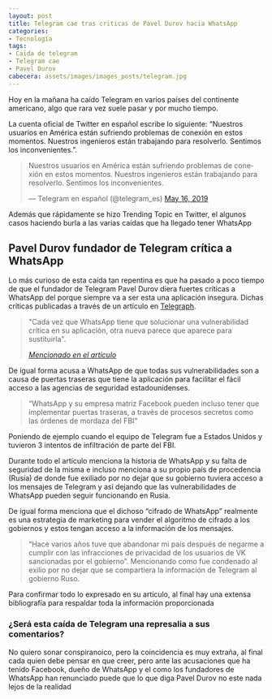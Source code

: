 ```yaml
---
layout: post
title: Telegram cae tras criticas de Pavel Durov hacia WhatsApp
categories:
- Tecnología
tags:
- Caida de telegram
- Telegram cae
- Pavel Durov
cabecera: assets/images/images_posts/telegram.jpg
---
```

<p>Hoy en la mañana ha caído Telegram en varios países del continente americano, algo que rara vez suele pasar y por mucho tiempo.<br></p>

<p>La cuenta oficial de Twitter en español escribe lo siguiente: “Nuestros usuarios en América están sufriendo problemas de conexión en estos momentos. Nuestros ingenieros están trabajando para resolverlo. Sentimos los inconvenientes.”. </p>

<blockquote class="twitter-tweet"><p lang="es" dir="ltr">Nuestros usuarios en América están sufriendo problemas de conexión en estos momentos. Nuestros ingenieros están trabajando para resolverlo. Sentimos los inconvenientes.</p>&mdash; Telegram en español (@telegram_es) <a href="https://twitter.com/telegram_es/status/1129051075766640646?ref_src=twsrc%5Etfw">May 16, 2019</a></blockquote> <script async src="https://platform.twitter.com/widgets.js" charset="utf-8"></script>

<p>Además que rápidamente se hizo Trending Topic en Twitter, el algunos casos haciendo burla a las varias caídas que ha llegado tener WhatsApp</p>
<h2 class="subtitle has-text-centered is-size-3 has-text-weight-bold">Pavel Durov fundador de Telegram crítica a WhatsApp</h2>

<p>Lo más curioso de esta caída tan repentina es que ha pasado a poco tiempo de que el fundador de Telegram Pavel Durov diera fuertes críticas a WhatsApp del porque siempre va a ser esta una aplicación insegura. Dichas críticas publicadas a través de un artículo en <a rel="noreferrer noopener" aria-label="Telegraph (opens in a new tab)" href="https://telegra.ph/Why-WhatsApp-Will-Never-Be-Secure-05-15" target="_blank">Telegraph</a>.</p>

<blockquote class="wp-block-quote"><p>"Cada vez que WhatsApp tiene que solucionar una vulnerabilidad crítica en su aplicación, otra nueva parece que aparece para sustituirla".</p>
<p><cite><a href="https://telegra.ph/Why-WhatsApp-Will-Never-Be-Secure-05-15">Mencionado en el articulo</a></cite></p></blockquote>

<p>De igual forma acusa a WhatsApp de que todas sus vulnerabilidades son a causa de puertas traseras que tiene la aplicación para facilitar el fácil acceso a las agencias de seguridad estadounidenses.</p>

<blockquote class="wp-block-quote"><p>“WhatsApp y su empresa matriz Facebook pueden incluso tener que implementar puertas traseras, a través de procesos secretos como las órdenes de mordaza del FBI”</p>
</blockquote>

<p>Poniendo de ejemplo cuando el equipo de Telegram fue a Estados Unidos y tuvieron 3 intentos de infiltración de parte del FBI.</p>

<p>Durante todo el artículo menciona la historia de WhatsApp y su falta de seguridad de la misma e incluso menciona a su propio país de procedencia (Rusia) de donde fue exiliado por no dejar que su gobierno tuviera acceso a los mensajes de Telegram y así dejando que las vulnerabilidades de WhatsApp pueden seguir funcionando en Rusia.</p>

<p>De igual forma menciona que el dichoso “cifrado de WhatsApp” realmente es una estrategia de marketing para vender el algoritmo de cifrado a los gobiernos y estos tengan acceso a la información de los mensajes.</p>

> “Hace varios años tuve que abandonar mi país después de negarme a cumplir con las infracciones de privacidad de los usuarios de VK sancionadas por el gobierno”.
Mencionando como fue condenado al exilio por no dejar que se compartiera la información de Telegram al gobierno Ruso.

<p>Para confirmar todo lo expresado en su artículo, al final hay una extensa bibliografía para respaldar toda la información proporcionada<br></p>

<h3 class="subtitle"><strong>¿Será esta caída de Telegram una represalia a sus comentarios?</strong></h3>

<p>No quiero sonar conspiranoico, pero la coincidencia es muy extraña, al final cada quien debe pensar en que creer, pero ante las acusaciones que ha tenido Facebook, dueño de WhatsApp y el como los fundadores de WhatsApp han renunciado puede que lo que diga Pavel Durov no este nada lejos de la realidad</p>
